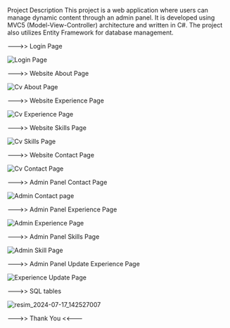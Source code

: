 Project Description
This project is a web application where users can manage dynamic content through an admin panel.
It is developed using MVC5 (Model-View-Controller) architecture and written in C#. 
The project also utilizes Entity Framework for database management.



--->> Login Page 

![Login Page](https://github.com/user-attachments/assets/f630d65b-f763-4fd0-a152-1a7227752768)



--->>  Website About Page

![Cv About Page](https://github.com/user-attachments/assets/85b29192-dd99-4eb8-9a2b-623b53d11bc3)



--->> Website Experience Page 

![Cv Experience Page ](https://github.com/user-attachments/assets/5d2d58e8-913d-4151-9d88-2de4e6c50fc7)



--->>  Website Skills Page 

![Cv Skills Page](https://github.com/user-attachments/assets/7536501b-edde-4ce1-ac66-1c01210768c5)


--->>  Website Contact Page 

![Cv Contact Page](https://github.com/user-attachments/assets/d0dbb9eb-92d1-4b58-a518-e801e79f3abb)


--->> Admin Panel Contact Page 

![Admin Contact page](https://github.com/user-attachments/assets/a25d27ae-38e7-4bc1-b2f1-68350e718efa)


--->>  Admin Panel Experience Page 

![Admin Experience Page](https://github.com/user-attachments/assets/bbba8f7b-fd67-4138-8626-e71c34970414)


--->>  Admin Panel Skills Page 

![Admin Skill Page](https://github.com/user-attachments/assets/f91eedb2-4f63-48a0-8e33-6b3409085672)


--->> Admin Panel Update Experience Page 

![Experience Update Page](https://github.com/user-attachments/assets/68ecca9a-258a-40fb-8cde-234e35ff5107)

--->> SQL tables 

![resim_2024-07-17_142527007](https://github.com/user-attachments/assets/0216f702-15c6-46ff-8d7b-6121eb51c4f8)


--->> Thank You <<---
